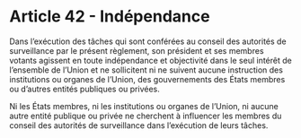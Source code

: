 # Article 42 - Indépendance


Dans l’exécution des tâches qui sont conférées au conseil des autorités de surveillance par le présent règlement, son président et ses membres votants agissent en toute indépendance et objectivité dans le seul intérêt de l’ensemble de l’Union et ne sollicitent ni ne suivent aucune instruction des institutions ou organes de l’Union, des gouvernements des États membres ou d’autres entités publiques ou privées.

Ni les États membres, ni les institutions ou organes de l’Union, ni aucune autre entité publique ou privée ne cherchent à influencer les membres du conseil des autorités de surveillance dans l’exécution de leurs tâches.
